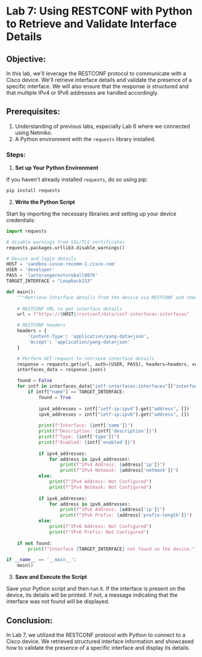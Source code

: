# Lab 7: Using RESTCONF with Python to Retrieve and Validate Interface Details

## Objective:

In this lab, we'll leverage the RESTCONF protocol to communicate with a Cisco device. We'll retrieve interface details and validate the presence of a specific interface. We will also ensure that the response is structured and that multiple IPv4 or IPv6 addresses are handled accordingly.

## Prerequisites:

1. Understanding of previous labs, especially Lab 6 where we connected using Netmiko.
2. A Python environment with the `requests` library installed.

### Steps:

1. **Set up Your Python Environment**

If you haven't already installed `requests`, do so using pip:

```bash
pip install requests
```

2. **Write the Python Script**

Start by importing the necessary libraries and setting up your device credentials:

```python
import requests

# disable warnings from SSL/TLS certificates
requests.packages.urllib3.disable_warnings()

# Device and login details
HOST = 'sandbox-iosxe-recomm-1.cisco.com'
USER = 'developer'
PASS = 'lastorangerestoreball8876'
TARGET_INTERFACE = "Loopback213"

def main():
    """Retrieve Interface details from the device via RESTCONF and check for a specific interface."""
    
    # RESTCONF URL to get interface details
    url = f"https://{HOST}/restconf/data/ietf-interfaces:interfaces"

    # RESTCONF headers
    headers = {
        'Content-Type': 'application/yang-data+json',
        'Accept': 'application/yang-data+json'
    }

    # Perform GET request to retrieve interface details
    response = requests.get(url, auth=(USER, PASS), headers=headers, verify=False)
    interfaces_data = response.json()

    found = False
    for intf in interfaces_data["ietf-interfaces:interfaces"]["interface"]:
        if intf["name"] == TARGET_INTERFACE:
            found = True
            
            ipv4_addresses = intf["ietf-ip:ipv4"].get("address", [])
            ipv6_addresses = intf["ietf-ip:ipv6"].get("address", [])
            
            print(f"Interface: {intf['name']}")
            print(f"Description: {intf['description']}")
            print(f"Type: {intf['type']}")
            print(f"Enabled: {intf['enabled']}")
            
            if ipv4_addresses:
                for address in ipv4_addresses:
                    print(f"IPv4 Address: {address['ip']}")
                    print(f"IPv4 Netmask: {address['netmask']}")
            else:
                print(f"IPv4 Address: Not Configured")
                print(f"IPv4 Netmask: Not Configured")
            
            if ipv6_addresses:
                for address in ipv6_addresses:
                    print(f"IPv6 Address: {address['ip']}")
                    print(f"IPv6 Prefix: {address['prefix-length']}")
            else:
                print(f"IPv6 Address: Not Configured")
                print(f"IPv6 Prefix: Not Configured")
            
    if not found:
        print(f"Interface {TARGET_INTERFACE} not found on the device.")

if __name__ == '__main__':
    main()
```

3. **Save and Execute the Script**

Save your Python script and then run it. If the interface is present on the device, its details will be printed. If not, a message indicating that the interface was not found will be displayed.

## Conclusion:

In Lab 7, we utilized the RESTCONF protocol with Python to connect to a Cisco device. We retrieved structured interface information and showcased how to validate the presence of a specific interface and display its details.